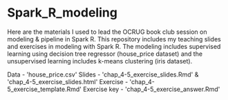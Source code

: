 # Spark_R_modeling
Here are the materials I used to lead the OCRUG book club session on modeling & pipeline in Spark R. This repository includes my teaching slides and exercises in modeling with Spark R. The modeling includes supervised learning using decision tree regressor (house_price dataset) and the unsupervised learning includes k-means clustering (iris dataset).

Data - 'house_price.csv'
Slides - 'chap_4-5_exercise_slides.Rmd' & 'chap_4-5_exercise_slides.html'
Exercise - 'chap_4-5_exercise_template.Rmd'
Exercise key - 'chap_4-5_exercise_answer.Rmd'


